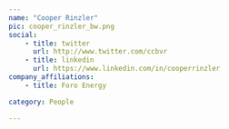 ```yaml
---
name: "Cooper Rinzler"
pic: cooper_rinzler_bw.png
social:
    - title: twitter
      url: http://www.twitter.com/ccbvr
    - title: linkedin
      url: https://www.linkedin.com/in/cooperrinzler
company_affiliations:
    - title: Foro Energy

category: People

---
```


